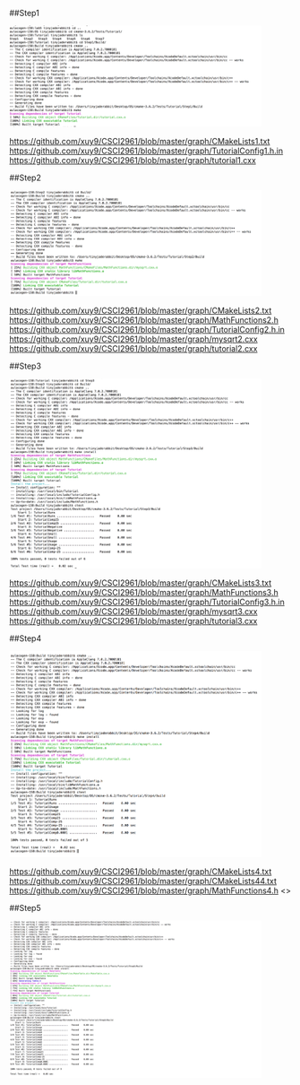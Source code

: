 ##Step1

 <img src = "https://github.com/xuy9/CSCI2961/blob/master/graph/S1.png" width="450px">
 
 <https://github.com/xuy9/CSCI2961/blob/master/graph/CMakeLists1.txt>
 <https://github.com/xuy9/CSCI2961/blob/master/graph/TutorialConfig1.h.in>
 <https://github.com/xuy9/CSCI2961/blob/master/graph/tutorial1.cxx>
 
##Step2
 
 <img src = "https://github.com/xuy9/CSCI2961/blob/master/graph/S2.png" width="450px">
 
 <https://github.com/xuy9/CSCI2961/blob/master/graph/CMakeLists2.txt>
 <https://github.com/xuy9/CSCI2961/blob/master/graph/MathFunctions2.h>
 <https://github.com/xuy9/CSCI2961/blob/master/graph/TutorialConfig2.h.in>
 <https://github.com/xuy9/CSCI2961/blob/master/graph/mysqrt2.cxx>
 <https://github.com/xuy9/CSCI2961/blob/master/graph/tutorial2.cxx>
 
##Step3

 <img src = "https://github.com/xuy9/CSCI2961/blob/master/graph/S3.png" width="450px">
 
 <https://github.com/xuy9/CSCI2961/blob/master/graph/CMakeLists3.txt>
 <https://github.com/xuy9/CSCI2961/blob/master/graph/MathFunctions3.h>
 <https://github.com/xuy9/CSCI2961/blob/master/graph/TutorialConfig3.h.in>
 <https://github.com/xuy9/CSCI2961/blob/master/graph/mysqrt3.cxx>
 <https://github.com/xuy9/CSCI2961/blob/master/graph/tutorial3.cxx>
 
##Step4

 <img src = "https://github.com/xuy9/CSCI2961/blob/master/graph/S4.png" width="450px">
 
 <https://github.com/xuy9/CSCI2961/blob/master/graph/CMakeLists4.txt>
 <https://github.com/xuy9/CSCI2961/blob/master/graph/CMakeLists44.txt>
 <https://github.com/xuy9/CSCI2961/blob/master/graph/MathFunctions4.h>
 <>
 
##Step5

 <img src ="https://github.com/xuy9/CSCI2961/blob/master/graph/S5.png" width="450px">
